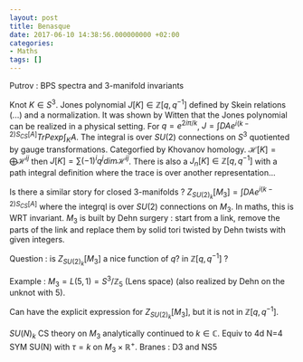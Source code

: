 ```yaml
---
layout: post
title: Benasque
date: 2017-06-10 14:38:56.000000000 +02:00
categories:
- Maths
tags: []
---
```


Putrov : BPS spectra and 3-manifold invariants

Knot $K \in S^3$. Jones polynomial $J[K] \in \mathbb{Z}[q,q^{-1}]$ defined by Skein relations (...) and a normalization. It was shown by Witten that the Jones polynomial can be realized in a physical setting. For $q=e^{2 i \pi /k}$, $J = \int DA e^{i (k-2) S_{CS} [A]} Tr Pexp \int_K A$. The integral is over $SU(2)$ connections on $S^3$ quotiented by gauge transformations.
Categorfied by Khovanov homology. $\mathcal{H}[K] = \bigoplus \mathcal{H}^{ij}$ then $J[K] = \sum (-1)^i q^j dim \mathcal{H}^{ij}$. There is also a $J_n[K] \in \mathbb{Z}[q,q^{-1}]$ with a path integral definition where the trace is over another representation...

Is there a similar story for closed 3-manifolds ? $Z_{SU(2)_ k}[M_3] = \int DA e^{i (k-2) S_{CS} [A]}$ where the integrql is over $SU(2)$ connections on $M_3$. In maths, this is WRT invariant. $M_3$ is built by Dehn surgery : start from a link, remove the parts of the link and replace them by solid tori twisted by Dehn twists with given integers.

Question : is $Z_{SU(2)_k}[M_3]$ a nice function of $q$? in  $\mathbb{Z}[q,q^{-1}]$ ?

Example : $M_3 = L(5,1) = S^3/ \mathbb{Z} _5$ (Lens space) (also realized by Dehn on the unknot with 5).

Can have the explicit expression for $Z_{SU(2)_k}[M_3]$, but it is not in $\mathbb{Z}[q,q^{-1}]$.

$SU(N)_k$ CS theory on $M_3$ analytically continued to $k \in \mathbb{C}$. Equiv to 4d N=4 SYM SU(N) with $\tau = k$ on $M_3 \times \mathbb{R}^+$.
Branes : D3 and NS5
